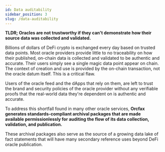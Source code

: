 ```yaml
---
id: Data auditability
sidebar_position: 3
slug: /data-auditability
---
```


**TLDR; Oracles are not trustworthy if they can't demonstrate how their source
data was collected and validated.**

Billions of dollars of DeFi crypto is exchanged every day based on trusted data
points. Most oracle providers provide little to no traceability on how their
published, on-chain data is collected and validated to be authentic and
accurate. Their users simply see a single magic data point appear on chain. The
context of creation and use is provided by the on-chain transaction, not the
oracle datum itself. This is a critical flaw.

Users of the oracle feed and the dApps that rely on them, are left to trust the
brand and security policies of the oracle provider without any verifiable proofs
that the real-world data they're dependent on is authentic and accurate.

To address this shortfall found in many other oracle services, **Orcfax
generates standards-compliant archival packages that are made available
permissionlessly for auditing the flow of its data collection, validation, and
publication.**

These archival packages also serve as the source of a growing data lake of fact
statements that will have many secondary reference uses beyond DeFi oracle
publication.

